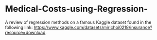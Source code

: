 # Medical-Costs-using-Regression-
A review of regression methods on a famous Kaggle dataset found in the following link: https://www.kaggle.com/datasets/mirichoi0218/insurance?resource=download.
